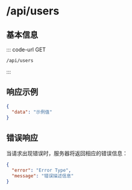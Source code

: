 # /api/users

## 基本信息

::: code-url GET
```
/api/users
```
:::

## 响应示例

```json
{
  "data": "示例值"
}
```

## 错误响应

当请求出现错误时，服务器将返回相应的错误信息：

```json
{
  "error": "Error Type",
  "message": "错误描述信息"
}
```
